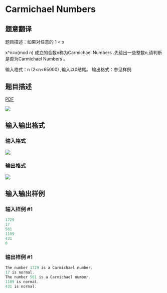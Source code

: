 # Carmichael Numbers

## 题意翻译

题目描述：如果对任意的 1 < x 

x^n≡x(mod n) 成立的合数n称为Carmichael Numbers .先给出一些整数n,请判断是否为Carmichael Numbers 。

输入格式：n (2<n<65000) ,输入以0结尾。 输出格式：参见样例

## 题目描述

[problemUrl]: https://uva.onlinejudge.org/index.php?option=com_onlinejudge&Itemid=8&category=12&page=show_problem&problem=947

[PDF](https://uva.onlinejudge.org/external/100/p10006.pdf)

![](https://cdn.luogu.com.cn/upload/vjudge_pic/UVA10006/f3ecddabe04dc663f6dc5d5e1be62ccb301f2883.png)

## 输入输出格式

### 输入格式

![](https://cdn.luogu.com.cn/upload/vjudge_pic/UVA10006/1935e9a4656caa9775e2b8eeb0bb0984793c7d7b.png)

### 输出格式

![](https://cdn.luogu.com.cn/upload/vjudge_pic/UVA10006/9eaefd13aa5cfafe9474f7fa8da0d137bda9de05.png)

## 输入输出样例

### 输入样例 #1

```cpp
1729
17
561
1109
431
0
```


### 输出样例 #1

```cpp
The number 1729 is a Carmichael number.
17 is normal.
The number 561 is a Carmichael number.
1109 is normal.
431 is normal.
```


